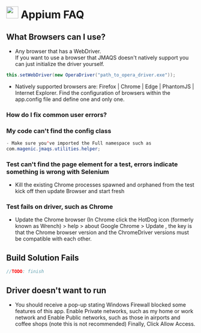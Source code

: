# <img src="resources/maqslogo.ico" height="32" width="32"> Appium FAQ

## What Browsers can I use?
- Any browser that has a WebDriver.  
If you want to use a browser that JMAQS doesn't natively support you can just initialize the driver yourself.
```java
this.setWebDriver(new OperaDriver("path_to_opera_driver.exe"));
```
- Natively supported browsers are:  Firefox | Chrome | Edge | PhantomJS | Internet Explorer. 
Find the configuration of browsers within the app.config file and define one and only one.

### How do I fix common user errors?

### My code can't find the config class  
```java
- Make sure you've imported the Full namespace such as 
com.magenic.jmaqs.utilities.helper;
```
### Test can't find the page element for a test, errors indicate something is wrong with Selenium  
- Kill the existing Chrome processes spawned and orphaned from the test kick off then update Browser and start fresh
### Test fails on driver, such as Chrome  
- Update the Chrome browser  (In Chrome click the HotDog icon (formerly known as Wrench) > help > about Google Chrome > Update , the key is that the Chrome browser version and the ChromeDriver versions must be compatible with each other.

## Build Solution Fails
```java
//TODO: finish
```

## Driver doesn't want to run
- You should receive a pop-up stating Windows Firewall blocked some features of this app.  Enable Private networks, such as my home or work network and Enable Public networks, such as those in airports and coffee shops (note this is not recommended) Finally, Click Allow Access.